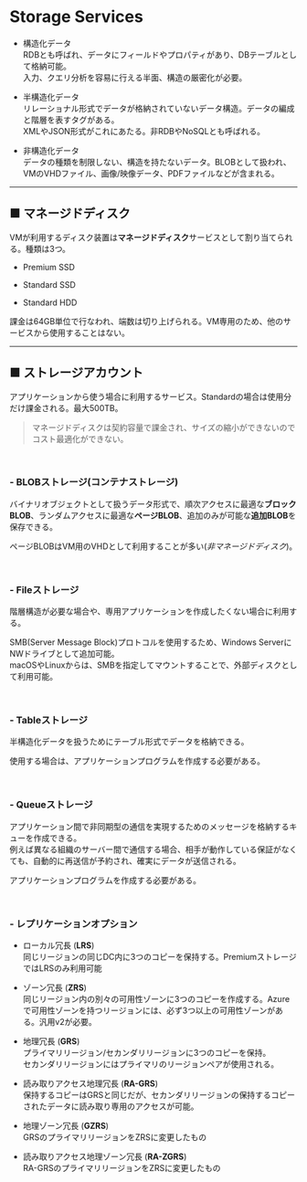 # Storage Services

- 構造化データ  
  RDBとも呼ばれ、データにフィールドやプロパティがあり、DBテーブルとして格納可能。  
  入力、クエリ分析を容易に行える半面、構造の厳密化が必要。

- 半構造化データ  
  リレーショナル形式でデータが格納されていないデータ構造。データの編成と階層を表すタグがある。  
  XMLやJSON形式がこれにあたる。非RDBやNoSQLとも呼ばれる。

- 非構造化データ  
  データの種類を制限しない、構造を持たないデータ。BLOBとして扱われ、VMのVHDファイル、画像/映像データ、PDFファイルなどが含まれる。

***

## ■ マネージドディスク

VMが利用するディスク装置は**マネージドディスク**サービスとして割り当てられる。種類は3つ。

- Premium SSD
  
- Standard SSD
  
- Standard HDD

課金は64GB単位で行なわれ、端数は切り上げられる。VM専用のため、他のサービスから使用することはない。

***

## ■ ストレージアカウント

アプリケーションから使う場合に利用するサービス。Standardの場合は使用分だけ課金される。最大500TB。

>マネージドディスクは契約容量で課金され、サイズの縮小ができないのでコスト最適化ができない。

<br>

### - **BLOBストレージ(コンテナストレージ)**

バイナリオブジェクトとして扱うデータ形式で、順次アクセスに最適な**ブロックBLOB**、ランダムアクセスに最適な**ページBLOB**、追加のみが可能な**追加BLOB**を保存できる。

ページBLOBはVM用のVHDとして利用することが多い(*非マネージドディスク*)。

<br>

### - **Fileストレージ**

階層構造が必要な場合や、専用アプリケーションを作成したくない場合に利用する。

SMB(Server Message Block)プロトコルを使用するため、Windows ServerにNWドライブとして追加可能。  
macOSやLinuxからは、SMBを指定してマウントすることで、外部ディスクとして利用可能。

<br>

### - **Tableストレージ**

半構造化データを扱うためにテーブル形式でデータを格納できる。

使用する場合は、アプリケーションプログラムを作成する必要がある。

<br>

### - **Queueストレージ**

アプリケーション間で非同期型の通信を実現するためのメッセージを格納するキューを作成できる。  
例えば異なる組織のサーバー間で通信する場合、相手が動作している保証がなくても、自動的に再送信が予約され、確実にデータが送信される。

アプリケーションプログラムを作成する必要がある。

<br>

### - **レプリケーションオプション**

- ローカル冗長 (**LRS**)  
  同じリージョンの同じDC内に3つのコピーを保持する。PremiumストレージではLRSのみ利用可能

- ゾーン冗長 (**ZRS**)  
  同じリージョン内の別々の可用性ゾーンに3つのコピーを作成する。Azureで可用性ゾーンを持つリージョンには、必ず3つ以上の可用性ゾーンがある。汎用v2が必要。

- 地理冗長 (**GRS**)  
  プライマリリージョン/セカンダリリージョンに3つのコピーを保持。  
  セカンダリリージョンにはプライマリのリージョンペアが使用される。

- 読み取りアクセス地理冗長 (**RA-GRS**)  
  保持するコピーはGRSと同じだが、セカンダリリージョンの保持するコピーされたデータに読み取り専用のアクセスが可能。

- 地理ゾーン冗長 (**GZRS**)  
  GRSのプライマリリージョンをZRSに変更したもの

- 読み取りアクセス地理ゾーン冗長 (**RA-ZGRS**)  
  RA-GRSのプライマリリージョンをZRSに変更したもの